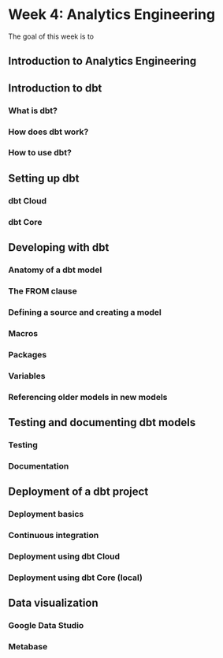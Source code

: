 # Week 4: Analytics Engineering
The goal of this week is to

## Introduction to Analytics Engineering

## Introduction to dbt

### What is dbt?

### How does dbt work?

### How to use dbt?

## Setting up dbt

### dbt Cloud

### dbt Core

## Developing with dbt

### Anatomy of a dbt model

### The FROM clause

### Defining a source and creating a model

### Macros

### Packages

### Variables

### Referencing older models in new models

## Testing and documenting dbt models

### Testing

### Documentation

## Deployment of a dbt project

### Deployment basics

### Continuous integration

### Deployment using dbt Cloud

### Deployment using dbt Core (local)

## Data visualization

### Google Data Studio

### Metabase





